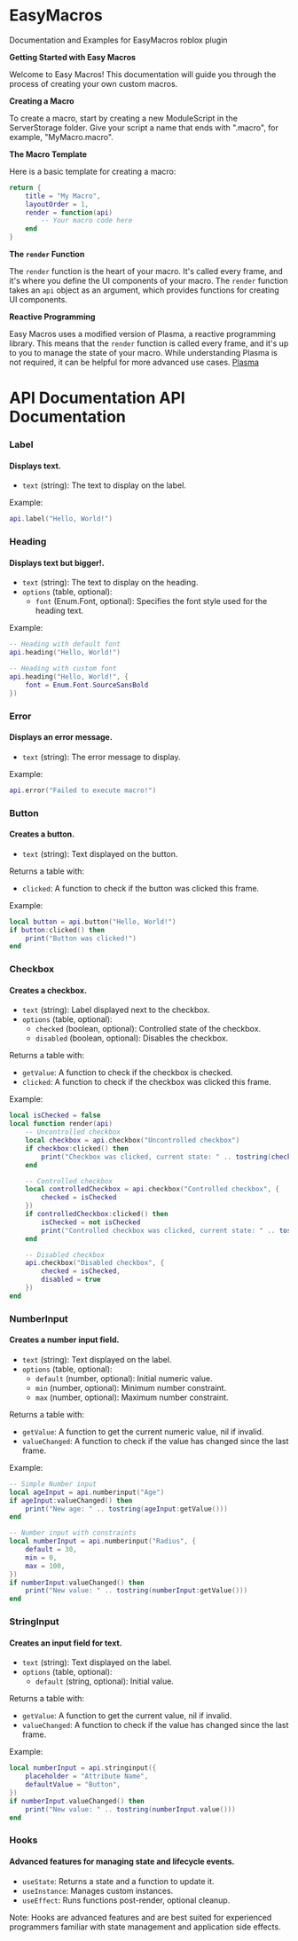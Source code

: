 # EasyMacros
Documentation and Examples for EasyMacros roblox plugin


**Getting Started with Easy Macros**

Welcome to Easy Macros! This documentation will guide you through the process of creating your own custom macros.

**Creating a Macro**

To create a macro, start by creating a new ModuleScript in the ServerStorage folder. Give your script a name that ends with ".macro", for example, "MyMacro.macro".

**The Macro Template**

Here is a basic template for creating a macro:
```lua
return {
    title = "My Macro",
    layoutOrder = 1,
    render = function(api)
        -- Your macro code here
    end
}
```
**The `render` Function**

The `render` function is the heart of your macro. It's called every frame, and it's where you define the UI components of your macro. The `render` function takes an `api` object as an argument, which provides functions for creating UI components.

**Reactive Programming**

Easy Macros uses a modified version of Plasma, a reactive programming library. This means that the `render` function is called every frame, and it's up to you to manage the state of your macro. While understanding Plasma is not required, it can be helpful for more advanced use cases.
[Plasma](https://eryn.io/plasma/docs/intro)

**API Documentation**
API Documentation
================

### Label
#### Displays text.

* `text` (string): The text to display on the label.

Example:
```lua
api.label("Hello, World!")
```

### Heading
#### Displays text but bigger!.

* `text` (string): The text to display on the heading.
* `options` (table, optional):
    + `font` (Enum.Font, optional): Specifies the font style used for the heading text.

Example:
```lua
-- Heading with default font
api.heading("Hello, World!")

-- Heading with custom font
api.heading("Hello, World!", {
    font = Enum.Font.SourceSansBold
})
```

### Error
#### Displays an error message.

* `text` (string): The error message to display.

Example:
```lua
api.error("Failed to execute macro!")
```

### Button
#### Creates a button.

* `text` (string): Text displayed on the button.

Returns a table with:
* `clicked`: A function to check if the button was clicked this frame.

Example:
```lua
local button = api.button("Hello, World!")
if button:clicked() then
    print("Button was clicked!")
end
```

### Checkbox
#### Creates a checkbox.

* `text` (string): Label displayed next to the checkbox.
* `options` (table, optional):
    + `checked` (boolean, optional): Controlled state of the checkbox.
    + `disabled` (boolean, optional): Disables the checkbox.

Returns a table with:
* `getValue`: A function to check if the checkbox is checked.
* `clicked`: A function to check if the checkbox was clicked this frame.

Example:
```lua
local isChecked = false
local function render(api)
    -- Uncontrolled checkbox
    local checkbox = api.checkbox("Uncontrolled checkbox")
    if checkbox:clicked() then
        print("Checkbox was clicked, current state: " .. tostring(checkbox:getValue()))
    end

    -- Controlled checkbox
    local controlledCheckbox = api.checkbox("Controlled checkbox", {
        checked = isChecked
    })
    if controlledCheckbox:clicked() then
        isChecked = not isChecked
        print("Controlled checkbox was clicked, current state: " .. tostring(isChecked))
    end

    -- Disabled checkbox
    api.checkbox("Disabled checkbox", {
        checked = isChecked,
        disabled = true
    })
end
```

### NumberInput
#### Creates a number input field.

* `text` (string): Text displayed on the label.
* `options` (table, optional):
    + `default` (number, optional): Initial numeric value.
    + `min` (number, optional): Minimum number constraint.
    + `max` (number, optional): Maximum number constraint.

Returns a table with:
* `getValue`: A function to get the current numeric value, nil if invalid.
* `valueChanged`: A function to check if the value has changed since the last frame.

Example:
```lua
-- Simple Number input
local ageInput = api.numberinput("Age")
if ageInput:valueChanged() then
    print("New age: " .. tostring(ageInput:getValue()))
end

-- Number input with constraints
local numberInput = api.numberinput("Radius", {
    default = 30,
    min = 0,
    max = 100,
})
if numberInput:valueChanged() then
    print("New value: " .. tostring(numberInput:getValue()))
end
```

### StringInput
#### Creates an input field for text.

* `text` (string): Text displayed on the label.
* `options` (table, optional):
    + `default` (string, optional): Initial value.

Returns a table with:
* `getValue`: A function to get the current value, nil if invalid.
* `valueChanged`: A function to check if the value has changed since the last frame.

Example:
```lua
local numberInput = api.stringinput({
    placeholder = "Attribute Name",
    defaultValue = "Button",
})
if numberInput.valueChanged() then
    print("New value: " .. tostring(numberInput.value()))
end
```

### Hooks
#### Advanced features for managing state and lifecycle events.

* `useState`: Returns a state and a function to update it.
* `useInstance`: Manages custom instances.
* `useEffect`: Runs functions post-render, optional cleanup.

Note: Hooks are advanced features and are best suited for experienced programmers familiar with state management and application side effects.